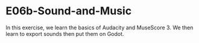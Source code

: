 # E06b-Sound-and-Music

In this exercise, we learn the basics of Audacity and MuseScore 3. We then learn to export sounds then put them on Godot.
